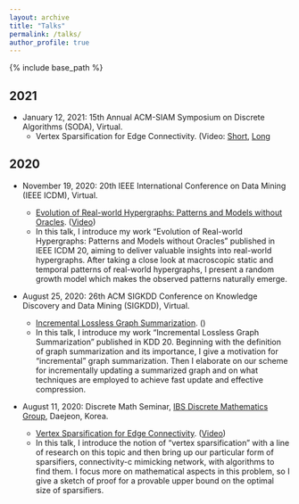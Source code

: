 ```yaml
---
layout: archive
title: "Talks"
permalink: /talks/
author_profile: true
---
```

{% include base_path %}


## 2021
* January 12, 2021: 15th Annual ACM-SIAM Symposium on Discrete Algorithms (SODA), Virtual.  
	* Vertex Sparsification for Edge Connectivity. (Video: [Short](), [Long]()


## 2020
* November 19, 2020: 20th IEEE International Conference on Data Mining (IEEE ICDM), Virtual.  
	* [Evolution of Real-world Hypergraphs: Patterns and Models without Oracles](http://39.104.72.142:8080/icdm2020/detailed-program/). ([Video]())
	* In this talk, I introduce my work “Evolution of Real-world Hypergraphs: Patterns and Models without Oracles” published in IEEE ICDM 20, aiming to deliver valuable insights into real-world hypergraphs. After taking a close look at macroscopic static and temporal patterns of real-world hypergraphs, I present a random growth model which makes the observed patterns naturally emerge.  


* August 25, 2020: 26th ACM SIGKDD Conference on Knowledge Discovery and Data Mining (SIGKDD), Virtual.
	* [Incremental Lossless Graph Summarization](https://www.kdd.org/kdd2020/schedule). ()
	* In this talk, I introduce my work “Incremental Lossless Graph Summarization” published in KDD 20. Beginning with the definition of graph summarization and its importance, I give a motivation for “incremental” graph summarization. Then I elaborate on our scheme for incrementally updating a summarized graph and on what techniques are employed to achieve fast update and effective compression.


* August 11, 2020: Discrete Math Seminar, [IBS Discrete Mathematics Group](https://dimag.ibs.re.kr), Daejeon, Korea.
	* [Vertex Sparsification for Edge Connectivity](https://dimag.ibs.re.kr/event/2020-08-11/). ([Video]())
	* In this talk, I introduce the notion of “vertex sparsification” with a line of research on this topic and then bring up our particular form of sparsifiers, connectivity-c mimicking network, with algorithms to find them. I focus more on mathematical aspects in this problem, so I give a sketch of proof for a provable upper bound on the optimal size of sparsifiers.


